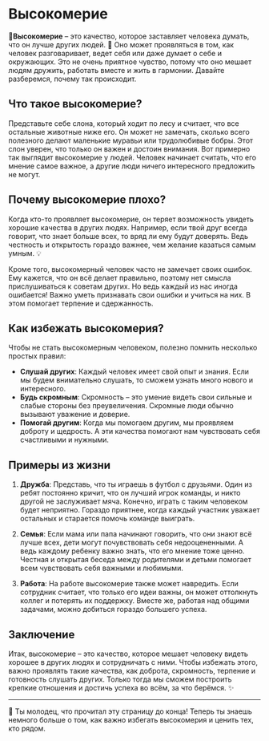 # Высокомерие

🌟**Высокомерие** – это качество, которое заставляет человека думать, что он лучше других людей. 🐘 Оно может проявляться в том, как человек разговаривает, ведет себя или даже думает о себе и окружающих. Это не очень приятное чувство, потому что оно мешает людям дружить, работать вместе и жить в гармонии. Давайте разберемся, почему так происходит.

## Что такое высокомерие?

Представьте себе слона, который ходит по лесу и считает, что все остальные животные ниже его. Он может не замечать, сколько всего полезного делают маленькие муравьи или трудолюбивые бобры. Этот слон уверен, что только он важен и достоин внимания. Вот примерно так выглядит высокомерие у людей. Человек начинает считать, что его мнение самое важное, а другие люди ничего интересного предложить не могут.

## Почему высокомерие плохо?

Когда кто-то проявляет высокомерие, он теряет возможность увидеть хорошие качества в других людях. Например, если твой друг всегда говорит, что знает больше всех, то вряд ли ему будут доверять. Ведь честность и открытость гораздо важнее, чем желание казаться самым умным. 💡

Кроме того, высокомерный человек часто не замечает своих ошибок. Ему кажется, что он всё делает правильно, поэтому нет смысла прислушиваться к советам других. Но ведь каждый из нас иногда ошибается! Важно уметь признавать свои ошибки и учиться на них. В этом помогает терпение и сдержанность.

## Как избежать высокомерия?

Чтобы не стать высокомерным человеком, полезно помнить несколько простых правил:
- **Слушай других**: Каждый человек имеет свой опыт и знания. Если мы будем внимательно слушать, то сможем узнать много нового и интересного.
- **Будь скромным**: Скромность – это умение видеть свои сильные и слабые стороны без преувеличения. Скромные люди обычно вызывают уважение и доверие.
- **Помогай другим**: Когда мы помогаем другим, мы проявляем доброту и щедрость. А эти качества помогают нам чувствовать себя счастливыми и нужными.

## Примеры из жизни

1. **Дружба**: Представь, что ты играешь в футбол с друзьями. Один из ребят постоянно кричит, что он лучший игрок команды, и никто другой не заслуживает мяча. Конечно, играть с таким человеком будет неприятно. Гораздо приятнее, когда каждый участник уважает остальных и старается помочь команде выиграть.
   
2. **Семья**: Если мама или папа начинают говорить, что они знают всё лучше всех, дети могут почувствовать себя недооцененными. А ведь каждому ребенку важно знать, что его мнение тоже ценно. Честная и открытая беседа между родителями и детьми помогает всем чувствовать себя важными и любимыми.

3. **Работа**: На работе высокомерие также может навредить. Если сотрудник считает, что только его идеи важны, он может оттолкнуть коллег и потерять их поддержку. Вместе же, работая над общими задачами, можно добиться гораздо большего успеха.

## Заключение

Итак, высокомерие – это качество, которое мешает человеку видеть хорошее в других людях и сотрудничать с ними. Чтобы избежать этого, важно проявлять такие качества, как доброта, скромность, терпение и готовность слушать других. Только тогда мы сможем построить крепкие отношения и достичь успеха во всём, за что берёмся. ✨

---

🥳 Ты молодец, что прочитал эту страницу до конца! Теперь ты знаешь немного больше о том, как важно избегать высокомерия и ценить тех, кто рядом.